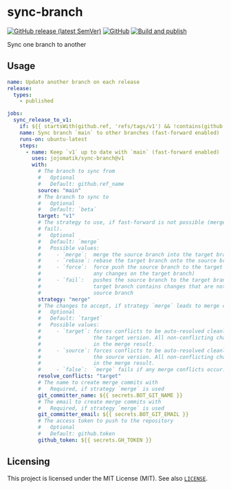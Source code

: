 # sync-branch
[![GitHub release (latest SemVer)](https://img.shields.io/github/v/release/jojomatik/sync-branch?sort=semver)](https://github.com/jojomatik/sync-branch/releases) [![GitHub](https://img.shields.io/github/license/jojomatik/sync-branch)](LICENSE) [![Build and publish](https://github.com/jojomatik/sync-branch/actions/workflows/publish.yml/badge.svg)](https://github.com/jojomatik/sync-branch/actions/workflows/publish.yml) 

Sync one branch to another

## Usage
```yml
name: Update another branch on each release
release:
  types:
    - published

jobs:
  sync_release_to_v1:
    if: ${{ startsWith(github.ref, 'refs/tags/v1') && !contains(github.ref, 'beta') }}
    name: Sync branch `main` to other branches (fast-forward enabled)
    runs-on: ubuntu-latest
    steps:
      - name: Keep `v1` up to date with `main` (fast-forward enabled)
        uses: jojomatik/sync-branch@v1
        with:
          # The branch to sync from
          #   Optional
          #   Default: github.ref_name
          source: "main"
          # The branch to sync to
          #   Optional
          #   Default: `beta`
          target: "v1"
          # The strategy to use, if fast-forward is not possible (merge, rebase, force, 
          # fail).
          #   Optional
          #   Default: `merge`
          #   Possible values:
          #     - `merge`:  merge the source branch into the target branch
          #     - `rebase`: rebase the target branch onto the source branch
          #     - `force`:  force push the source branch to the target branch (overrides
          #                 any changes on the target branch)
          #     - `fail`:   pushes the source branch to the target branch, fails if the 
          #                 target branch contains changes that are not present in the 
          #                 source branch
          strategy: "merge"
          # The changes to accept, if strategy `merge` leads to merge conflicts
          #   Optional
          #   Default: `target`
          #   Possible values:
          #     - `target`: forces conflicts to be auto-resolved cleanly by favoring
          #                 the target version. All non-conflicting changes are reflected 
          #                 in the merge result.
          #     - `source`: forces conflicts to be auto-resolved cleanly by favoring
          #                 the source version. All non-conflicting changes are reflected 
          #                 in the merge result.
          #     - `false`:  `merge` fails if any merge conflicts occur.
          resolve_conflicts: "target"
          # The name to create merge commits with
          #   Required, if strategy `merge` is used
          git_committer_name: ${{ secrets.BOT_GIT_NAME }}
          # The email to create merge commits with
          #   Required, if strategy `merge` is used
          git_committer_email: ${{ secrets.BOT_GIT_EMAIL }}
          # The access token to push to the repository
          #   Optional
          #   Default: github.token
          github_token: ${{ secrets.GH_TOKEN }}
```

## Licensing
This project is licensed under the MIT License (MIT). See also [`LICENSE`](LICENSE).
